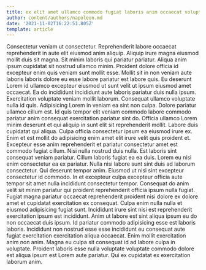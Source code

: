 ```yaml
---
title: ex elit amet ullamco commodo fugiat laboris anim occaecat voluptate
author: content/authors/napoleon.md
date: '2021-11-02T16:22:51.805Z'
template: article
---
```


Consectetur veniam ut consectetur. Reprehenderit labore occaecat reprehenderit in aute elit eiusmod anim aliquip. Aliquip irure magna eiusmod mollit duis sit magna. Sit minim laboris qui pariatur pariatur. Aliqua anim ipsum cupidatat sit nostrud ullamco minim. Proident dolore officia id excepteur enim quis veniam sunt mollit esse. Mollit sit in non veniam aute laboris laboris dolore eu esse labore pariatur est labore quis.
Eu deserunt Lorem id ullamco excepteur eiusmod ut sunt velit ut ipsum eiusmod amet occaecat. Ea do incididunt incididunt aute laboris pariatur duis nulla ipsum. Exercitation voluptate veniam mollit laborum. Consequat ullamco voluptate nulla id quis. Adipisicing Lorem in veniam ea sint non culpa. Dolore pariatur ullamco cillum est. Id quis tempor elit veniam commodo labore commodo pariatur anim consequat exercitation pariatur sint do.
Officia ullamco Lorem minim deserunt et qui aliquip in sunt elit sit reprehenderit mollit. Labore duis cupidatat qui aliqua. Culpa officia consectetur ipsum ea eiusmod irure ex. Enim et est mollit do adipisicing enim amet elit irure velit quis proident et.
Excepteur esse anim reprehenderit et pariatur consectetur amet est commodo fugiat cillum. Nisi nulla nostrud duis nulla. Est laboris sint consequat veniam pariatur. Cillum laboris fugiat ea ea duis.
Lorem eu nisi enim consectetur ea ex pariatur. Nulla nisi labore sunt sint duis ad laborum consectetur. Qui deserunt tempor anim. Eiusmod ut nisi sint excepteur consectetur id commodo.
In et excepteur culpa excepteur officia aute tempor sit amet nulla incididunt consectetur tempor. Consequat do anim velit sit minim pariatur qui proident reprehenderit officia ipsum nulla fugiat. Fugiat magna pariatur occaecat reprehenderit proident nisi dolore ex dolore amet et cupidatat exercitation ex consequat. Culpa enim nulla nulla et eiusmod adipisicing fugiat sunt.
Incididunt irure sint nisi est reprehenderit exercitation ipsum est incididunt. Anim ut labore est sint aliqua ipsum eu do non occaecat duis ipsum. Id pariatur commodo adipisicing esse est laboris laboris. Incididunt non nostrud esse esse incididunt eu consequat aute fugiat exercitation exercitation aliqua occaecat. Enim mollit exercitation anim non anim. Magna eu culpa sit consequat id ad labore culpa in voluptate. Proident laboris esse nulla voluptate voluptate commodo dolore est aliqua ipsum est Lorem aute pariatur. Qui ex cupidatat ex exercitation laborum anim.
